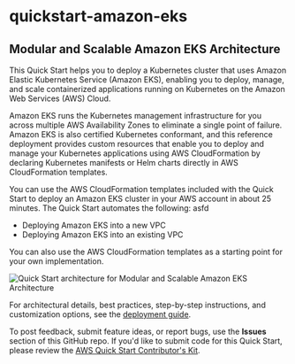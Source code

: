 # quickstart-amazon-eks
## Modular and Scalable Amazon EKS Architecture

This Quick Start helps you to deploy a Kubernetes cluster that uses Amazon Elastic Kubernetes Service (Amazon EKS), enabling you to deploy, manage, and scale containerized applications running on Kubernetes on the Amazon Web Services (AWS) Cloud.

Amazon EKS runs the Kubernetes management infrastructure for you across multiple AWS Availability Zones to eliminate a single point of failure. Amazon EKS is also certified Kubernetes conformant, and this reference deployment provides custom resources that enable you to deploy and manage your Kubernetes applications using AWS CloudFormation by declaring Kubernetes manifests or Helm charts directly in AWS CloudFormation templates.

You can use the AWS CloudFormation templates included with the Quick Start to deploy an Amazon EKS cluster in your AWS account in about 25 minutes. The Quick Start automates the following:
asfd
- Deploying Amazon EKS into a new VPC
- Deploying Amazon EKS into an existing VPC

You can also use the AWS CloudFormation templates as a starting point for your own implementation.

![Quick Start architecture for Modular and Scalable Amazon EKS Architecture](https://d0.awsstatic.com/partner-network/QuickStart/datasheets/amazon-eks-on-aws-architecture-diagram.png)

For architectural details, best practices, step-by-step instructions, and customization options, see the [deployment guide](https://fwd.aws/zeWyb).

To post feedback, submit feature ideas, or report bugs, use the **Issues** section of this GitHub repo. If you'd like to submit code for this Quick Start, please review the [AWS Quick Start Contributor's Kit](https://aws-quickstart.github.io/).

